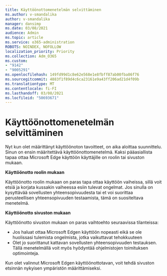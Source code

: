 ```yaml
---
title: Käyttöönottomenetelmän selvittäminen
ms.author: v-smandalika
author: v-smandalika
manager: dansimp
ms.date: 03/08/2021
audience: Admin
ms.topic: article
ms.service: o365-administration
ROBOTS: NOINDEX, NOFOLLOW
localization_priority: Priority
ms.collection: Adm_O365
ms.custom:
- "9142"
- "9005291"
ms.openlocfilehash: 149fd99d1c8e62e568e1e8fbff87ab00fba86f76
ms.sourcegitcommit: 4883f1f89d4c6ca23161e9a43ff206ad21d4f09b
ms.translationtype: MT
ms.contentlocale: fi-FI
ms.lasthandoff: 03/08/2021
ms.locfileid: "50693671"
---
```

# <a name="determine-your-deployment-method"></a>Käyttöönottomenetelmän selvittäminen

Nyt kun olet määrittänyt käyttöönoton tavoitteet, on aika aloittaa suunnittelu. Sinun on ensin määritettävä käyttöönottomenetelmä. Kaksi pääasiallista tapaa ottaa Microsoft Edge käyttöön käyttäjille on roolin tai sivuston mukaan.

**Käyttöönotto roolin mukaan**

Käyttöönotto roolin mukaan on paras tapa ottaa käyttöön vaiheissa, sillä voit etsiä ja korjata kussakin vaiheessa esiin tulevat ongelmat. Jos sinulla on kysyttävää sovellusten yhteensopivuudesta tai et voi suorittaa perusteellisen yhteensopivuuden testaamista, tämä on suositeltava menetelmä.

**Käyttöönotto sivuston mukaan**

Käyttöönotto sivuston mukaan on paras vaihtoehto seuraavissa tilanteissa:
- Jos haluat ottaa Microsoft Edgen käyttöön nopeasti eikä se ole huolissasi tulemista ongelmista, jotka vaikuttavat tehokkuuteen
- Olet jo suorittanut kattavan sovellusten yhteensopivuuden testauksen. Tällä menetelmällä voit myös hyödyntää ohjelmistojen toimituksen optimointeja.

Kun olet valinnut Microsoft Edgen käyttöönottotavan, voit tehdä sivuston etsinnän nykyisen ympäristön määrittämiseksi.
